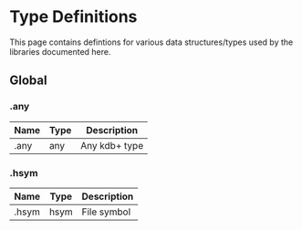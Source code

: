 # Type Definitions



This page contains defintions for various data structures/types used by the libraries documented here.

## Global

### .any

|Name|Type|Description|
|---|---|---|
|.any|any|Any kdb+ type|

### .hsym

|Name|Type|Description|
|---|---|---|
|.hsym|hsym|File symbol|
